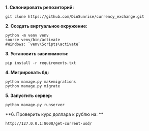 **1. Склонировать репозиторий:**
		
	git clone https://github.com/DinSunrise/currency_exchange.git

**2. Создать виртуальное окружение:**

	python -m venv venv
	source venv/bin/activate 
 	#Windows: `venv\Scripts\activate`

**3. Установить зависимости:**

	pip install -r requirements.txt

**4. Мигрировать бд:**

	python manage.py makemigrations
	python manage.py migrate

**5. Запустить сервер:**

	python manage.py runserver

**6. Проверить курс доллара к рублю на: **

	http://127.0.0.1:8000/get-current-usd/
